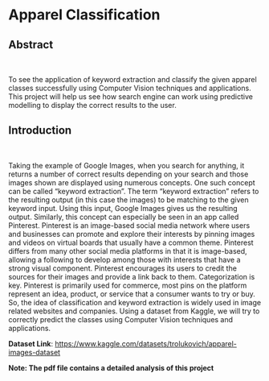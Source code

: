 # Apparel Classification

<h2>Abstract</h2><br>

To see the application of keyword extraction and classify the given apparel classes successfully using Computer Vision techniques and applications. This project will help us see how search engine can work using predictive modelling to display the correct results to the user.


<h2>Introduction</h2><br>

Taking the example of Google Images, when you search for anything, it returns a number of correct results depending on your search and those images shown are displayed using numerous concepts. One such concept can be called “keyword extraction”. The term “keyword extraction” refers to the resulting output (in this case the images) to be matching to the given keyword input. Using this input, Google Images gives us the resulting output. Similarly, this concept can especially be seen in an app called Pinterest. Pinterest is an image-based social media network where users and businesses can promote and explore their interests by pinning images and videos on virtual boards that usually have a common theme. Pinterest differs from many other social media platforms in that it is image-based, allowing a following to develop among those with interests that have a strong visual component. Pinterest encourages its users to credit the sources for their images and provide a link back to them. Categorization is key. Pinterest is primarily used for commerce, most pins on the platform represent an idea, product, or service that a consumer wants to try or buy.
So, the idea of classification and keyword extraction is widely used in image related websites and companies. 
Using a dataset from Kaggle, we will try to correctly predict the classes using Computer Vision techniques and applications. 

<b>Dataset Link</b>: https://www.kaggle.com/datasets/trolukovich/apparel-images-dataset

<b>Note: The pdf file contains a detailed analysis of this project</b>
